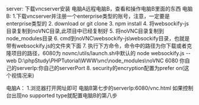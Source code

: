 server:
下载vncserver安装
电脑A远程电脑B，查看和操作电脑B里面的东西
电脑B:
1.下载vncserver并注册一个enterprise类型的账号，注意，一定要是enterprise类型的
2. download or git clone
3. npm install
4. 将websockify-js目录复制到noVNC目录,此项目中已经复制好
5. 将noVNC目录复制到node_modules目录
6. cmd到noVNC\websockify-js\websockify目录，也就是带有websockify.js的文件夹下面
7. 执行下方命令，命令中的路径为你下载或者克隆项目的路径，6080为 novnc/utils/launch.sh中默认的
node websockify.js --web D:\\phpStudy\PHPTutorial\WWW\vnc\node_modules\noVNC 6080 你自己的serverIp:你自己的serverPort
8. security的encryption配置为prefer on(这个视情况来)

电脑A：
1.浏览器打开网址即可
电脑B第七步的serverIp:6080/vnc.html
如果控制台出现no supported type就配置电脑B的第八步

